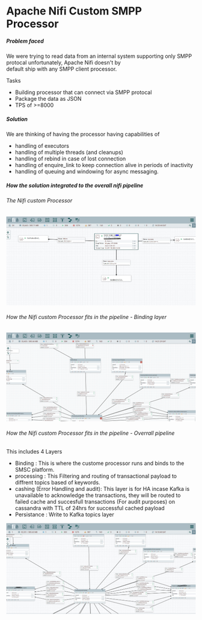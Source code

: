 # Apache Nifi Custom SMPP Processor

##### Problem faced  <br>
We were trying to read data from an internal system supporting only SMPP protocal unfortunately, Apache Nifi doesn't by <br> 
default ship with any SMPP client processor. <br>

Tasks 
- Building processor that can connect via SMPP protocal 
- Package the data as JSON
- TPS of >=8000


##### Solution
We are thinking of having the processor having capabilities of 
- handling of executors
- handling of multiple threads (and cleanups)
- handling of rebind in case of lost connection
- handling of enquire_link to keep connection alive in periods of inactivity
- handling of queuing and windowing for async messaging.

##### How the solution integrated to the overall nifi pipeline

###### The Nifi custom Processor 
![Custom Proccessor](./images/nifi_binding_processor_LI.jpg)
###### How the Nifi custom Processor fits in the pipeline - Binding layer
![Binding layer](./images/nifi_binding_processor_layer.PNG)

###### How the Nifi custom Processor fits in the pipeline - Overrall pipeline
 This includes 4 Layers  
  - Binding : This is where the custome processor runs and binds to the SMSC platform.
  - processing : This Filtering and routing of transactional payload to diffrent topics  based of keywords.
  - cashing  (Error Handling and audit): This layer is for HA incase Kafka is unavailable to acknowledge the transactions, 
            they will be routed to failed cache and succesfull  transactions (For audit purposes) on cassandra with TTL of 24hrs for successful cached payload
  - Persistance :  Write to  Kafka topics layer
  
  ![Overall_pipeline](./images/nifi_overrall_triggers_pipeline_LI.jpg)